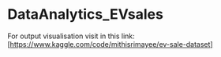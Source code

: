 # DataAnalytics_EVsales

For output visualisation visit in this link:
[https://www.kaggle.com/code/mithisrimayee/ev-sale-dataset]
